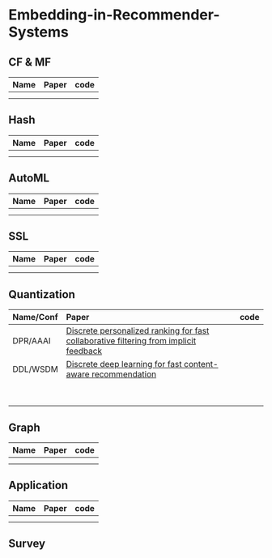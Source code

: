# Embedding-in-Recommender-Systems

## CF & MF
| Name | Paper | code |
| :-----| :-----| :----- |
|  |  |  |
|  |  |  |
## Hash
| Name | Paper | code |
| :-----| :-----| :----- |
|  |  |  |
|  |  |  |

## AutoML
| Name | Paper | code |
| :-----| :-----| :----- |
|  |  |  |
|  |  |  |

## SSL
| Name | Paper | code |
| :-----| :-----| :----- |
|  |  |  |
|  |  |  |

## Quantization
| Name/Conf | Paper | code |
| :-----| :-----| :----- |
| DPR/AAAI | [Discrete personalized ranking for fast collaborative filtering from implicit feedback](https://ojs.aaai.org/index.php/AAAI/article/view/10764) |  |
| DDL/WSDM |  [Discrete deep learning for fast content-aware recommendation](https://dl.acm.org/doi/abs/10.1145/3159652.3159688)|  |
|  |  |  |
|  |  |  |
|  |  |  |
|  |  |  |
|  |  |  |
|  |  |  |
|  |  |  |
|  |  |  |

## Graph
| Name | Paper | code |
| :-----| :-----| :----- |
|  |  |  |
|  |  |  |

## Application
| Name | Paper | code |
| :-----| :-----| :----- |
|  |  |  |
|  |  |  |
## Survey



